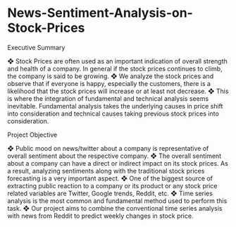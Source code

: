 # News-Sentiment-Analysis-on-Stock-Prices

Executive Summary

❖	Stock Prices are often used as an important indication of overall strength and health of a company. In general if the stock prices continues to climb, the company is said to be growing.
❖	We analyze the stock prices and observe that if everyone is happy, especially the customers, there is a likelihood that the stock prices will increase or at least not decrease.
❖	This is where the integration of fundamental and technical analysis seems inevitable. Fundamental analysis takes the underlying causes in price shift into consideration and technical causes taking previous stock prices into consideration.



Project Objective

❖	Public mood on news/twitter about a company is representative of overall sentiment about the respective company.
❖	The overall sentiment about a company can have a direct or indirect impact on its stock prices. As a result, analyzing sentiments along with the traditional stock prices forecasting is a very important aspect.
❖	One of the biggest source of extracting public reaction to a company or its product or any stock price related variables are Twitter, Google trends, Reddit, etc. 
❖	Time series analysis is the most common and fundamental method used to perform this task. 
❖	Our project aims to combine the conventional time series analysis with news from Reddit to predict weekly changes in stock price.
